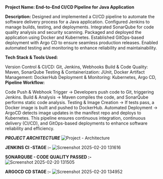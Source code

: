 **Project Name: End-to-End CI/CD Pipeline for Java Application**

**Description:**
Designed and implemented a CI/CD pipeline to automate the software delivery process for a Java application. Configured Jenkins to manage builds, testing, and deployments. Integrated SonarQube for code quality analysis and security scanning. Packaged and deployed the application using Docker and Kubernetes. Established GitOps-based deployment with Argo CD to ensure seamless production releases. Enabled automated testing and monitoring to enhance reliability and maintainability.

**Tech Stack & Tools Used:**

Version Control & CI/CD: Git, Jenkins, Webhooks
Build & Code Quality: Maven, SonarQube
Testing & Containerization: JUnit, Docker
Artifact Management: DockerHub
Deployment & Monitoring: Kubernetes, Argo CD, 
**Pipeline Workflow:**

Code Push & Webhook Trigger → Developers push code to Git, triggering Jenkins.
Build & Analysis → Maven compiles the code, and SonarQube performs static code analysis.
Testing & Image Creation → If tests pass, a Docker image is built and pushed to DockerHub.
Automated Deployment → ArgoCD detects image updates in the manifest repo and deploys to Kubernetes.
This pipeline ensures continuous integration, continuous delivery (CI/CD), and GitOps-based deployments to enhance software reliability and efficiency.

***PROJECT ARCHITECTURE***
![Project - Architecture](https://github.com/user-attachments/assets/7db647b7-0524-4af0-ba5b-155b5a1fe38d)


**JENKINS CI -STAGE :-**
![Screenshot 2025-02-20 131616](https://github.com/user-attachments/assets/c4b35ad6-e740-4fe1-af84-09a23e731b4f)


**SONARQUBE - CODE QUALITY PASSED :-**
![Screenshot 2025-02-20 131505](https://github.com/user-attachments/assets/47b69e59-5306-4484-a7fb-235a69846693)


**ARGOCD CD STAGE :-**
![Screenshot 2025-02-20 134952](https://github.com/user-attachments/assets/dd2f1719-792d-444f-893a-0989a1431ceb)

